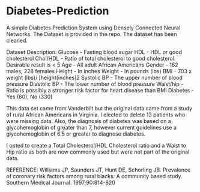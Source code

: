 # Diabetes-Prediction
A simple Diabetes Prediction System using Densely Connected Neural Networks.
The Dataset is provided in the repo.
The dataset has been cleaned.

Dataset Description:
Glucose - Fasting blood sugar
HDL - HDL or good cholesterol
Chol/HDL - Ratio of total cholesterol to good cholesterol. Desirable result is < 5
Age - All adult African Americans
Gender - 162 males, 228 females
Height - In inches
Weight - In pounds (lbs)
BMI - 703 x weight (lbs)/ [height(inches]2
Systolic BP - The upper number of blood pressure
Diastolic BP - The lower number of blood pressure
Waist/hip - Ratio is possibly a stronger risk factor for heart disease than BMI
Diabetes - Yes (60), No (330)

This data set came from Vanderbilt but the original data came from a study of rural African Americans in Virginia. I elected to delete
13 patients who were missing data. Also, the diagnosis of diabetes was based on a glycohemoglobin of greater than 7, however current
guidelines use a glycohemoglobin of 6.5 or greater to diagnose diabetes. 

I opted to create a Total Cholesterol/HDL Cholesterol ratio and a Waist to Hip ratio as both are now commonly used but were not part of the original data.

REFERENCE:
Williams JP, Saunders JT, Hunt DE, Schorling JB. Prevalence of coronary risk factors among rural blacks: A community based study. Southern Medical Journal. 1997;90:814-820


